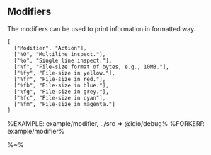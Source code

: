 ## Modifiers

The modifiers can be used to print information in formatted way.

```table
[
  ["Modifier", "Action"],
  ["%O", "Multiline inspect."],
  ["%o", "Single line inspect."],
  ["%f", "File-size format of bytes, e.g., 10MB."],
  ["%fy", "File-size in yellow."],
  ["%fr", "File-size in red."],
  ["%fb", "File-size in blue."],
  ["%fg", "File-size in grey."],
  ["%fc", "File-size in cyan"],
  ["%fm", "File-size in magenta."]
]
```

%EXAMPLE: example/modifier, ../src => @idio/debug%
%FORKERR example/modifier%

%~%